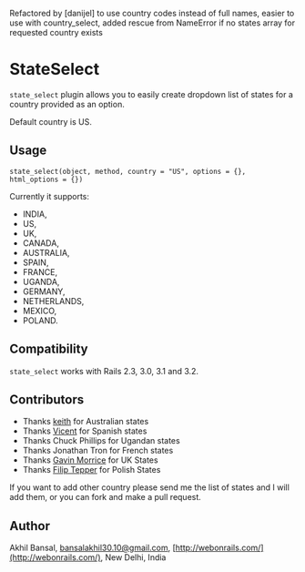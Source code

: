 Refactored by [danijel] to use country codes instead of full names, easier to use with country_select,
added rescue from NameError if no states array for requested country exists

# StateSelect

`state_select` plugin allows you to easily create dropdown list of states for a country provided as an option.

Default country is US.

## Usage

    state_select(object, method, country = "US", options = {}, html_options = {})

Currently it supports:

* INDIA,
* US,
* UK,
* CANADA,
* AUSTRALIA,
* SPAIN,
* FRANCE,
* UGANDA,
* GERMANY,
* NETHERLANDS,
* MEXICO,
* POLAND.

## Compatibility

`state_select` works with Rails 2.3, 3.0, 3.1 and 3.2.

## Contributors

* Thanks [keith](http://rubygreenblue.com/) for Australian states
* Thanks [Vicent](http://www.vicentgozalbes.com/) for Spanish states
* Thanks Chuck Phillips for Ugandan states
* Thanks Jonathan Tron for French states
* Thanks [Gavin Morrice](http://handyrailstips.com/) for UK States
* Thanks [Filip Tepper](http://tepper.pl/) for Polish States

If you want to add other country please send me the list of states and I will add them, or you can fork and make a pull request.

## Author

Akhil Bansal,
[bansalakhil30.10@gmail.com](mailto:bansalakhil30.10@gmail.com),
[http://webonrails.com/](http://webonrails.com/),
New Delhi, India
